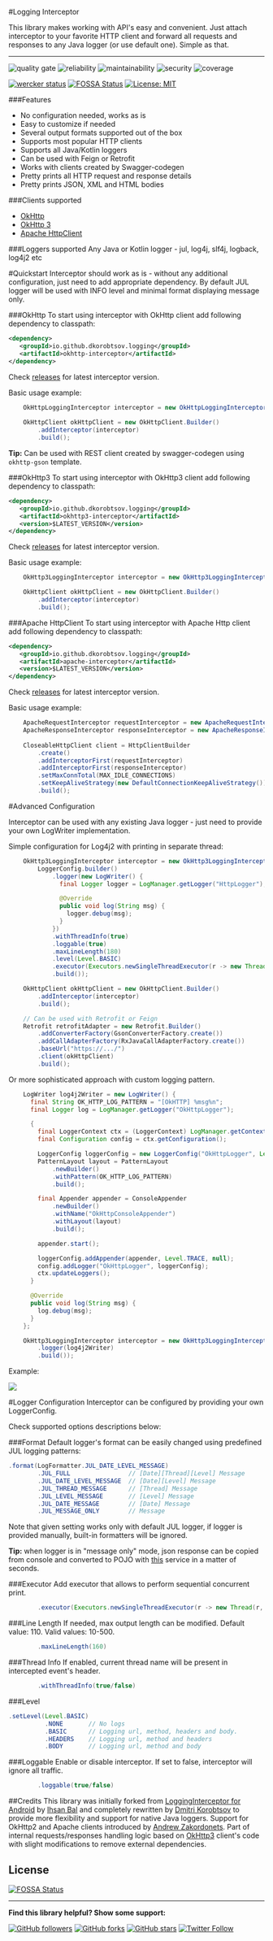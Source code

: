 #Logging Interceptor

This library makes working with API's easy and convenient. 
Just attach interceptor to your favorite HTTP client and forward all requests and responses to any Java logger (or use default one).
Simple as that.

--------
![quality gate](https://sonarcloud.io/api/project_badges/measure?project=LoggingInterceptor&metric=alert_status)
![reliability](https://sonarcloud.io/api/project_badges/measure?project=LoggingInterceptor&metric=reliability_rating)
![maintainability](https://sonarcloud.io/api/project_badges/measure?project=LoggingInterceptor&metric=sqale_rating)
![security](https://sonarcloud.io/api/project_badges/measure?project=LoggingInterceptor&metric=security_rating)
![coverage](https://sonarcloud.io/api/project_badges/measure?project=LoggingInterceptor&metric=coverage)


[![wercker status](https://app.wercker.com/status/a5684f9e7c75dbf62072dcdd2a96cd90/s/ "wercker status")](https://app.wercker.com/project/byKey/a5684f9e7c75dbf62072dcdd2a96cd90)
[![FOSSA Status](https://app.fossa.io/api/projects/git%2Bgithub.com%2Fdkorobtsov%2FLoggingInterceptor.svg?type=shield)](https://app.fossa.io/projects/git%2Bgithub.com%2Fdkorobtsov%2FLoggingInterceptor?ref=badge_shield)
[![License: MIT](https://img.shields.io/badge/License-MIT-green.svg)](https://opensource.org/licenses/MIT)

###Features
- No configuration needed, works as is
- Easy to customize if needed
- Several output formats supported out of the box
- Supports most popular HTTP clients
- Supports all Java/Kotlin loggers
- Can be used with Feign or Retrofit
- Works with clients created by Swagger-codegen
- Pretty prints all HTTP request and response details
- Pretty prints JSON, XML and HTML bodies

###Clients supported
- [OkHttp](#okhttp)
- [OkHttp 3](#okhttp3)
- [Apache HttpClient](#apache-httpCLient)

###Loggers supported
Any Java or Kotlin logger - jul, log4j, slf4j, logback, log4j2 etc

#Quickstart
Interceptor should work as is - without any additional configuration, just need to add appropriate dependency.
By default JUL logger will be used with INFO level and minimal format displaying message only.

###OkHttp
To start using interceptor with OkHttp client add following dependency to classpath:
```xml
<dependency>
   <groupId>io.github.dkorobtsov.logging</groupId>
   <artifactId>okhttp-interceptor</artifactId>
</dependency>
```
Check [releases](https://github.com/dkorobtsov/LoggingInterceptor/releases) for latest interceptor version.

Basic usage example:
```java
    OkHttpLoggingInterceptor interceptor = new OkHttpLoggingInterceptor(LoggerConfig.builder().build());
    
    OkHttpClient okHttpClient = new OkHttpClient.Builder()
        .addInterceptor(interceptor)
        .build();
```

**Tip:** Can be used with REST client created by swagger-codegen using `okhttp-gson` template.

###OkHttp3
To start using interceptor with OkHttp3 client add following dependency to classpath:
```xml
<dependency>
   <groupId>io.github.dkorobtsov.logging</groupId>
   <artifactId>okhttp3-interceptor</artifactId>
   <version>$LATEST_VERSION</version>
</dependency>
```
Check [releases](https://github.com/dkorobtsov/LoggingInterceptor/releases) for latest interceptor version.

Basic usage example:
```java
    OkHttp3LoggingInterceptor interceptor = new OkHttp3LoggingInterceptor(LoggerConfig.builder().build());

    OkHttpClient okHttpClient = new OkHttpClient.Builder()
        .addInterceptor(interceptor)
        .build();
```

###Apache HttpClient
To start using interceptor with Apache Http client add following dependency to classpath:
```xml
<dependency>
   <groupId>io.github.dkorobtsov.logging</groupId>
   <artifactId>apache-interceptor</artifactId>
   <version>$LATEST_VERSION</version>
</dependency>
```
Check [releases](https://github.com/dkorobtsov/LoggingInterceptor/releases) for latest interceptor version.

Basic usage example:
```java
    ApacheRequestInterceptor requestInterceptor = new ApacheRequestInterceptor(LoggerConfig.builder().build());
    ApacheResponseInterceptor responseInterceptor = new ApacheResponseInterceptor(LoggerConfig.builder().build());
    
    CloseableHttpClient client = HttpClientBuilder
        .create()
        .addInterceptorFirst(requestInterceptor)
        .addInterceptorFirst(responseInterceptor)
        .setMaxConnTotal(MAX_IDLE_CONNECTIONS)
        .setKeepAliveStrategy(new DefaultConnectionKeepAliveStrategy())
        .build();   
```

#Advanced Configuration

Interceptor can be used with any existing Java logger -
just need to provide your own LogWriter implementation.

Simple configuration for Log4j2 with printing in separate thread:
```java
    OkHttp3LoggingInterceptor interceptor = new OkHttp3LoggingInterceptor(
        LoggerConfig.builder()
            .logger(new LogWriter() {
              final Logger logger = LogManager.getLogger("HttpLogger");

              @Override
              public void log(String msg) {
                logger.debug(msg);
              }
            })
            .withThreadInfo(true)
            .loggable(true)
            .maxLineLength(180)
            .level(Level.BASIC)
            .executor(Executors.newSingleThreadExecutor(r -> new Thread(r, "HttpPrinter")))
            .build());

    OkHttpClient okHttpClient = new OkHttpClient.Builder()
        .addInterceptor(interceptor)
        .build();

    // Can be used with Retrofit or Feign
    Retrofit retrofitAdapter = new Retrofit.Builder()
        .addConverterFactory(GsonConverterFactory.create())
        .addCallAdapterFactory(RxJavaCallAdapterFactory.create())
        .baseUrl("https://.../")
        .client(okHttpClient)
        .build();
```

Or more sophisticated approach with custom logging pattern.
```java
    LogWriter log4j2Writer = new LogWriter() {
      final String OK_HTTP_LOG_PATTERN = "[OkHTTP] %msg%n";
      final Logger log = LogManager.getLogger("OkHttpLogger");

      {
        final LoggerContext ctx = (LoggerContext) LogManager.getContext(false);
        final Configuration config = ctx.getConfiguration();

        LoggerConfig loggerConfig = new LoggerConfig("OkHttpLogger", Level.TRACE, false);
        PatternLayout layout = PatternLayout
            .newBuilder()
            .withPattern(OK_HTTP_LOG_PATTERN)
            .build();

        final Appender appender = ConsoleAppender
            .newBuilder()
            .withName("OkHttpConsoleAppender")
            .withLayout(layout)
            .build();

        appender.start();

        loggerConfig.addAppender(appender, Level.TRACE, null);
        config.addLogger("OkHttpLogger", loggerConfig);
        ctx.updateLoggers();
      }

      @Override
      public void log(String msg) {
        log.debug(msg);
      }
    };

    OkHttp3LoggingInterceptor interceptor = new OkHttp3LoggingInterceptor(LoggerConfig.builder()
        .logger(log4j2Writer)
        .build());
```
Example:
<p align="left">
    <img src="https://raw.githubusercontent.com/dkorobtsov/LoggingInterceptor/master/images/screenshot2.png"/>
</p>

#Logger Configuration
Interceptor can be configured by providing your own LoggerConfig. 

Check supported options descriptions below:

###Format
Default logger's format can be easily changed using predefined JUL logging patterns:
```java
.format(LogFormatter.JUL_DATE_LEVEL_MESSAGE)
        .JUL_FULL                // [Date][Thread][Level] Message
        .JUL_DATE_LEVEL_MESSAGE  // [Date][Level] Message
        .JUL_THREAD_MESSAGE      // [Thread] Message
        .JUL_LEVEL_MESSAGE       // [Level] Message
        .JUL_DATE_MESSAGE        // [Date] Message
        .JUL_MESSAGE_ONLY        // Message
```
Note that given setting works only with default JUL logger, if logger is provided manually, built-in formatters will be ignored.

**Tip:** when logger is in "message only" mode, json response can be copied
from console and converted to POJO with [this](http://www.jsonschema2pojo.org/) service in a matter of seconds.

###Executor
Add executor that allows to perform sequential concurrent print.
```java
        .executor(Executors.newSingleThreadExecutor(r -> new Thread(r, "HttpPrinter")))
```

###Line Length
If needed, max output length can be modified. Default value: 110. Valid values: 10-500.
```java
        .maxLineLength(160) 
```

###Thread Info
If enabled, current thread name will be present in intercepted event's header.
```java
        .withThreadInfo(true/false) 
```

###Level

```java
.setLevel(Level.BASIC)
	      .NONE       // No logs
	      .BASIC      // Logging url, method, headers and body.
	      .HEADERS    // Logging url, method and headers
	      .BODY       // Logging url, method and body
```

###Loggable
Enable or disable interceptor. If set to false, interceptor will ignore all traffic.
```java
        .loggable(true/false) 
```

##Credits
This library was initially forked from 
[LoggingInterceptor for Android](https://github.com/ihsanbal/LoggingInterceptor) by [Ihsan Bal](https://github.com/ihsanbal) 
and completely rewritten by [Dmitri Korobtsov](https://github.com/dkorobtsov) to 
provide more flexibility and support for native Java loggers. Support for OkHttp2 and Apache clients introduced by [Andrew Zakordonets](https://github.com/azakordonets).
Part of internal requests/responses handling logic based on [OkHttp3](https://github.com/square/okhttp) client's code with slight modifications to remove external dependencies.

## License
[![FOSSA Status](https://app.fossa.io/api/projects/git%2Bgithub.com%2Fdkorobtsov%2FLoggingInterceptor.svg?type=large)](https://app.fossa.io/projects/git%2Bgithub.com%2Fdkorobtsov%2FLoggingInterceptor?ref=badge_large)

-----

**Find this library helpful? Show some support:**

[![GitHub followers](https://img.shields.io/github/followers/dkorobtsov.svg?style=social&label=Follow)](https://github.com/dkorobtsov)
[![GitHub forks](https://img.shields.io/github/forks/dkorobtsov/LoggingInterceptor.svg?style=social&label=Fork)](https://github.com/dkorobtsov/LoggingInterceptor/fork)
[![GitHub stars](https://img.shields.io/github/stars/dkorobtsov/LoggingInterceptor.svg?style=social&label=Star)](https://github.com/dkorobtsov/LoggingInterceptor)
[![Twitter Follow](https://img.shields.io/twitter/follow/dkorobtsov.svg?style=social&label=Follow)](https://twitter.com/dkorobtsov)
